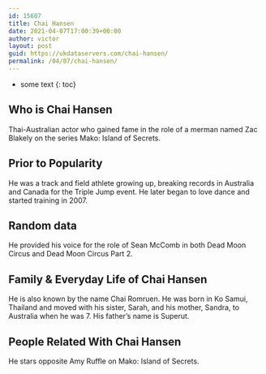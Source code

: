 ```yaml
---
id: 15607
title: Chai Hansen
date: 2021-04-07T17:00:39+00:00
author: victor
layout: post
guid: https://ukdataservers.com/chai-hansen/
permalink: /04/07/chai-hansen/
---
```


* some text
{: toc}


## Who is Chai Hansen



Thai-Australian actor who gained fame in the role of a merman named Zac Blakely on the series Mako: Island of Secrets.

                
                
                
## Prior to Popularity



He was a track and field athlete growing up, breaking records in Australia and Canada for the Triple Jump event. He later began to love dance and started training in 2007.

                
                
                
## Random data



He provided his voice for the role of Sean McComb in both Dead Moon Circus and Dead Moon Circus Part 2.

                
                
                
## Family & Everyday Life of Chai Hansen



He is also known by the name Chai Romruen. He was born in Ko Samui, Thailand and moved with his sister, Sarah, and his mother, Sandra, to Australia when he was 7. His father&#8217;s name is Superut.

                
                
                
## People Related With Chai Hansen



He stars opposite Amy Ruffle on Mako: Island of Secrets.

                
              
            
          
          
          